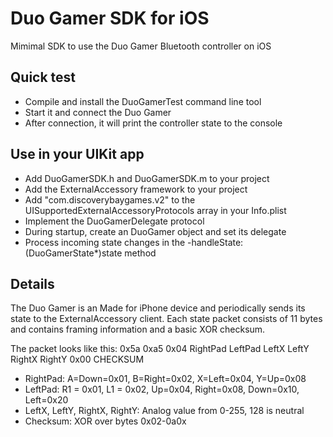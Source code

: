 Duo Gamer SDK for iOS
=====================

Mimimal SDK to use the Duo Gamer Bluetooth controller on iOS

## Quick test
* Compile and install the DuoGamerTest command line tool
* Start it and connect the Duo Gamer
* After connection, it will print the controller state to the console

## Use in your UIKit app

* Add DuoGamerSDK.h and DuoGamerSDK.m to your project
* Add the ExternalAccessory framework to your project
* Add "com.discoverybaygames.v2" to the UISupportedExternalAccessoryProtocols
  array in your Info.plist
* Implement the DuoGamerDelegate protocol
* During startup, create an DuoGamer object and set its delegate 
* Process incoming state changes in the -handleState:(DuoGamerState*)state method

## Details

The Duo Gamer is an Made for iPhone device and periodically sends its state
to the ExternalAccessory client. Each state packet consists of 11 bytes and 
contains framing information and a basic XOR checksum.

The packet looks like this:
0x5a 0xa5 0x04 RightPad LeftPad LeftX LeftY RightX RightY 0x00 CHECKSUM
- RightPad: A=Down=0x01, B=Right=0x02, X=Left=0x04, Y=Up=0x08
- LeftPad: R1 = 0x01, L1 = 0x02, Up=0x04, Right=0x08, Down=0x10, Left=0x20
- LeftX, LeftY, RightX, RightY: Analog value from 0-255, 128 is neutral
- Checksum: XOR over bytes 0x02-0a0x

